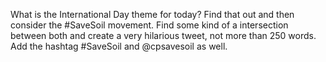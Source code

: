 What is the International Day theme for today? Find that out and then consider the #SaveSoil movement. Find some kind of a intersection between both and create a very hilarious tweet, not more than 250 words. Add the hashtag #SaveSoil and @cpsavesoil as well.